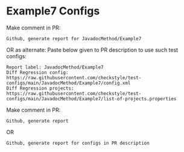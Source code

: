 # Example7 Configs
Make comment in PR:
```
Github, generate report for JavadocMethod/Example7
```
OR as alternate:
Paste below given to PR description to use such test configs:
```
Report label: JavadocMethod/Example7
Diff Regression config: https://raw.githubusercontent.com/checkstyle/test-configs/main/JavadocMethod/Example7/config.xml
Diff Regression projects: https://raw.githubusercontent.com/checkstyle/test-configs/main/JavadocMethod/Example7/list-of-projects.properties
```
Make comment in PR:
```
Github, generate report
```
OR
```
Github, generate report for configs in PR description
```
